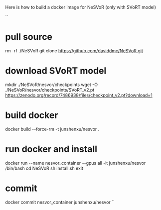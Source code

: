 Here is how to build a docker image for NeSVoR (only with SVoRT model)

``
# pull source
rm -rf ./NeSVoR
git clone https://github.com/daviddmc/NeSVoR.git
# download SVoRT model
mkdir ./NeSVoR/nesvor/checkpoints
wget -O ./NeSVoR/nesvor/checkpoints/SVoRT_v2.pt https://zenodo.org/record/7486938/files/checkpoint_v2.pt?download=1
# build docker
docker build --force-rm -t junshenxu/nesvor .
# run docker and install
docker run --name nesvor_container --gpus all -it junshenxu/nesvor /bin/bash
cd NeSVoR
sh install.sh
exit
# commit
docker commit nesvor_container junshenxu/nesvor
``
